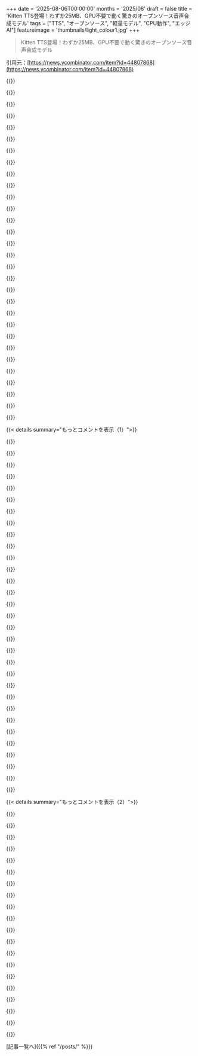 +++
date = '2025-08-06T00:00:00'
months = '2025/08'
draft = false
title = 'Kitten TTS登場！わずか25MB、GPU不要で動く驚きのオープンソース音声合成モデル'
tags = ["TTS", "オープンソース", "軽量モデル", "CPU動作", "エッジAI"]
featureimage = 'thumbnails/light_colour1.jpg'
+++

> Kitten TTS登場！わずか25MB、GPU不要で動く驚きのオープンソース音声合成モデル

引用元：[https://news.ycombinator.com/item?id=44807868](https://news.ycombinator.com/item?id=44807868)




{{<matomeQuote body="Kitten TTSは、オンデバイスアプリケーション向けの小型で表現力豊かなオープンソース音声合成モデルのシリーズだよ。25MB以下でGPU不要、15Mパラメータの最小モデルをプレビュー公開できたのが嬉しいな。このリリースでは、英語の音声合成に対応してて、男性4名、女性4名の計8種類の声が使えるんだ。モデルはint8 + fp16に量子化されてて、実行にはONNXを使ってるよ。Raspberry Piや低価格スマートフォン、ウェアラブルデバイス、ブラウザなど、文字通りどこでも動くように設計されてるんだ！早期ユーザーに、次のリリース（来週には出したいな）で利用可能になる音声のレイテンシと声を体験してもらうために公開したよ。フィードバックがもらえると嬉しいな！ちなみに、このモデルは全データの10%以下でトレーニングされた初期のチェックポイントだよ。既存の表現力豊かなオープンソースモデルは動かすのに大きなGPUが必要で、クラウドの代替は高頻度で使うには高すぎるから、これを作り始めたんだ。エッジデバイスで動くくらい小さいフロンティアオープンソースモデルの必要性を感じたんだよね！" userName="divamgupta" createdAt="2025/08/06 05:04:36" color="#ff33a1">}}




{{<matomeQuote body="Redditに生成された音声サンプルがある投稿があるよ: https://www.reddit.com/r/LocalLLaMA/comments/1mhyzp7/kitten_..." userName="mlboss" createdAt="2025/08/06 02:00:59" color="#45d325">}}




{{<matomeQuote body="Redditの動画、マジやばいよ！25MBでCPUだけでこのクオリティはすごいのに、「OK」って言う人がいるの信じられないわ。" userName="smusamashah" createdAt="2025/08/06 08:22:50" color="#785bff">}}




{{<matomeQuote body="なんか遅いし、アニメに出てくるキャラの声みたいに聞こえるなぁ。" userName="tapper" createdAt="2025/08/06 07:58:11" color="">}}




{{<matomeQuote body="「OK」って言ってる人は、もしかしたら自分で試したのかもね。動画のデモとリリースされた25MBモデルは別物なんじゃないかな。" userName="Retr0id" createdAt="2025/08/06 11:25:30" color="">}}




{{<matomeQuote body="技術的にはすごいけど、使うかどうかは微妙かな。男性の声がわざとらしいニュースキャスターみたいで、女性の声も広告みたいなんだよね。たぶん、トレーニングデータがそんな感じだったのかな、デモの意図的な設定じゃないと思うけど。慣れるかどうかわかんないな。<br>スマホでTTSはよく使うんだけど、最近F-DroidのSherpaTTSって新しいプロジェクトも試したんだ。Huggingfaceからモデルを引っ張ってくるんだけど、めちゃくちゃ重くて（これ動かすと他のアプリが一時停止するんだ）、音はいいんだけど、最初のニュース記事でいきなり1、2回誤読があったんだよ。珍しい言葉とか新しい言葉をどう言うか推測してるから、論理的なルールじゃなくなってるんだね。<br>GoogleとSamsungもデバイスにTTSエンジンをプリインストールしてて、それらは音も機能も問題ないよ。ちょっと単調だけど、いつも同じように発音してくれるから、なんて書いてあるかいつもわかるんだ。<br>Espeak（または-ng）は最悪だけど、30秒くらい注意して聞けば慣れるし、ちゃんと全部理解できるよ。これがベストなオープンソースの選択肢かどうかはわかんないけど（たぶん他にも試すべきものがあるんだろうね）、少なくとも一番信頼できるし、ライセンスの問題なくどんなデバイスにもインストールできるから、何が起きてるか常にわかるよ。" userName="Aachen" createdAt="2025/08/06 11:19:23" color="#ff5c5c">}}




{{<matomeQuote body="これ、Futuramaの声でも学習したの？" userName="KaiserPro" createdAt="2025/08/06 09:15:05" color="">}}




{{<matomeQuote body="色々な種類の声が全部聞ける動画がここにあるよ: https://www.youtube.com/watch?v=60Dy3zKBGQg" userName="seligman99" createdAt="2025/08/06 16:40:17" color="#ff5c5c">}}




{{<matomeQuote body="音声の速さは調整できるから、モデル自体の問題じゃないよ。重要なのは表現力と抑揚で、Kitten TTSはその点espeakよりずっとすごい。このサイズでこのクオリティはマジで驚きだよ。KokoroTTSよりずっとコンパクトだしね。" userName="ricardobeat" createdAt="2025/08/06 08:11:24" color="#38d3d3">}}




{{<matomeQuote body="彼が言ってるのは、英語の吹き替えによくある大げさな演技のことだと思うよ。" userName="dvh" createdAt="2025/08/06 09:32:16" color="">}}




{{<matomeQuote body="デフォルトの声は最悪でデモにはないってさ。RedditユーザーがLimeWireで生成したのがこれだよ→ https://limewire.com/d/28CRH#UPuRLynIi7" userName="darkwater" createdAt="2025/08/06 14:41:05" color="">}}




{{<matomeQuote body="ファミリーガイのモートみたいな声だね。" userName="archon810" createdAt="2025/08/06 18:46:42" color="">}}




{{<matomeQuote body="https://vocaroo.com/1njz1UwwVHCF これ聞くとあまり良くないね。技術的な進歩はすごいし、もっと良くなるかもだけど、現状だと一般向けアプリには使えないよ。" userName="sergiotapia" createdAt="2025/08/06 15:33:10" color="#38d3d3">}}




{{<matomeQuote body="sherpaOnnxを試したいならこれ試してみて→ https://github.com/willwade/tts-wrapper。最近kokoroモデルを入れたから、かなり良いはずだよ。モデルはたくさんあるし、Droidアプリはコールドスタートが苦手なのかもね。" userName="willwade" createdAt="2025/08/06 12:40:09" color="#785bff">}}




{{<matomeQuote body="いいね、ありがとう。あと、最後の男性の声が高くて酔っ払ってるみたいに聞こえるね。" userName="tracker1" createdAt="2025/08/06 23:23:18" color="">}}




{{<matomeQuote body="すごくクリアな声だね。私みたいな英語ネイティブじゃない人には、理解しやすいよ。" userName="Zardoz84" createdAt="2025/08/06 10:17:56" color="">}}




{{<matomeQuote body="声が人工的で耳障りだね。特に男性の声は深みがなくて、最後の声だけは少し深みがあるかな。他はまだ思春期って感じ。どの声も人間っぽくなくてすごくイライラするし、演技してるみたいにも聞こえるよ。" userName="Telemakhos" createdAt="2025/08/06 10:16:44" color="#785bff">}}




{{<matomeQuote body="OverwatchのD.Vaみたいな声がちょっと聞こえたな。" userName="avisser" createdAt="2025/08/06 23:56:46" color="">}}




{{<matomeQuote body="疑問なのは、中国のガチャゲームからデータ盗んだのか、PythonコードにClaude CodeかGemini CLIを使ったのかってことだけ。データに過学習してるから、そのうち消えると思うよ。" userName="numpad0" createdAt="2025/08/06 11:23:04" color="">}}




{{<matomeQuote body="ローカルだと品質がすごく悪いね。" userName="iab" createdAt="2025/08/06 16:11:24" color="">}}




{{<matomeQuote body="プレビューリリースだって言ってたし、正式版が出るまでは判断を保留するよ。" userName="fortyseven" createdAt="2025/08/06 19:16:21" color="">}}




{{<matomeQuote body="ありがとう。正直、どれも普段から聞きたいとは思わないな。" userName="a96" createdAt="2025/08/08 09:17:21" color="">}}




{{<matomeQuote body="モデルはまだトレーニング中なんだ。次のリリースでは品質が上がる予定だよ。これはプレビューリリースだからね :)" userName="divamgupta" createdAt="2025/08/06 20:59:22" color="#45d325">}}




{{<matomeQuote body="AndroidのAPKを試したい人はここからダウンロードできるよ：<br>https://k2-fsa.github.io/sherpa/onnx/tts/apk.html" userName="spookie" createdAt="2025/08/06 21:39:03" color="#38d3d3">}}




{{<matomeQuote body="詳細なフィードバックありがとう！今、フォネマイザを使わないモデルを開発中だよ。" userName="divamgupta" createdAt="2025/08/06 21:15:04" color="#45d325">}}




{{<matomeQuote body="個人的にはRHvoiceもかなり良いと思うな。" userName="bornfreddy" createdAt="2025/08/06 21:00:41" color="">}}




{{<matomeQuote body="これが未来だといいな。オフラインで動く小さなMLモデルが、安価なハードで推論できて、他のデバイスやアプリにも簡単に組み込めるようになること。他のモデルから制御できるようになるのも期待しちゃうね。" userName="nine_k" createdAt="2025/08/06 01:42:51" color="#45d325">}}




{{<matomeQuote body="モデル専用のハードウェアなら、もっと省エネになるはず。理論上は、トランジスタじゃなくて抵抗器だけでニューラルネットワークを動かすチップも設計できるんだ。汎用性はなくてモデルのアップグレードもできないけど、それでも合理的な利用ケースはたくさんあるよ。" userName="WhyNotHugo" createdAt="2025/08/06 08:04:53" color="#ff33a1">}}




{{<matomeQuote body="でも抵抗器って、理論上も熱を出す装置なんだよ。トランジスタは理論上、完璧にオンかオフの状態になれて、そのどちらの状態でも熱を放出しないのと違うね。" userName="amelius" createdAt="2025/08/06 11:56:59" color="#785bff">}}




{{<matomeQuote body="理論上は可能だけど、物理的な”ニューロン”は最悪のアイデアだよ。FFネットの2つの層間の接続数は、各層の重みの積になるから、ルーティングの問題が他の全てを誤差にしちゃうんだ。" userName="regularfry" createdAt="2025/08/07 08:06:44" color="#ff5c5c">}}




{{< details summary="もっとコメントを表示（1）">}}

{{<matomeQuote body="毎日新しいモデルが出てくるのが問題なんだ。だから、一つのモデル専用のチップを作るのは経済的に成り立たないんだよね。" userName="divamgupta" createdAt="2025/08/06 21:02:35" color="#38d3d3">}}




{{<matomeQuote body="AppleはSLMでこれを構想してるみたいだね。例えば、カレンダーイベント管理専用のモデルとか。全人類の知識は要らなくて、カレンダー管理に必要な情報だけあればいいって考え方。" userName="theshrike79" createdAt="2025/08/06 10:47:14" color="#ff5c5c">}}




{{<matomeQuote body="問題は、AppleがみんなにApple製品だけを使わせようとしてるってことだよ。" userName="koolala" createdAt="2025/08/06 17:17:45" color="">}}




{{<matomeQuote body="Googleもみんなに自社製品を使ってほしいと思ってるのと同じさ。それが企業ってもんさ。でも、技術自体は公開されてて、研究も利用できるよ。" userName="theshrike79" createdAt="2025/08/07 05:37:06" color="#ff33a1">}}




{{<matomeQuote body="そうかな？<br>ベースの600ドルのMacと150ドルのApple TVは、市場で簡単に最高の取引の2つだよ。" userName="DrBenCarson" createdAt="2025/08/07 05:58:32" color="">}}




{{<matomeQuote body="僕は将来のApple TVモデルが完全にローカルなLLMマシンになるってまだ賭けてるよ。<br>こうすれば、彼らは自宅にあるデバイスに”LLM”作業の大部分をオフロードできるし、家族のiPhoneやデバイス全部がローカル推論にそれを使える。<br>今のままでもパワフルすぎるんだから、何か役に立つことに使わない手はないよね。" userName="theshrike79" createdAt="2025/08/08 06:34:22" color="">}}




{{<matomeQuote body="うーん。<br>一度だけ払えば（あるいは全く払わなくても）何でも動くモデルかな？<br>それとも、囲い込んで、最も裕福な巨大企業だけが買えるハードウェアを要求するサブスクリプションモデルかな？<br>どっちが勝つか、どうだろうね。" userName="depingus" createdAt="2025/08/06 17:22:36" color="">}}




{{<matomeQuote body="これも僕たちの目標だよ。" userName="divamgupta" createdAt="2025/08/06 21:00:29" color="">}}




{{<matomeQuote body="それ、僕たちのビジョンでもあるんだ！" userName="divamgupta" createdAt="2025/08/06 07:33:14" color="">}}




{{<matomeQuote body="うん、全くその通り。<br>これらの小さなモデルの品質は上がる一方だろうね。" userName="rohan_joshi" createdAt="2025/08/06 07:32:45" color="">}}




{{<matomeQuote body="いくつか簡単なベンチマークをやってみたよ。<br>Ubuntu 24、Razer Blade 16、Intel Core i9-14900HXでのパフォーマンス結果だよ。<br>初期遅延は約315ミリ秒。<br>音声生成速度は短文でリアルタイムの3.35倍、長文で5.50倍だったね。<br>モデルの読み込みは約710ミリ秒で、音声生成は初期遅延を除いてリアルタイムの約5倍の速度だよ。<br>パフォーマンスは音声によっても一貫してたね。" userName="peanut_merchant" createdAt="2025/08/06 14:55:53" color="#ff5c5c">}}




{{<matomeQuote body="ベンチマークをやってくれてありがとうね。<br>今、モデルはまだ最適化されてないんだ。<br>製品向けSDKをリリースする時に、読み込みとかを最適化するつもりだよ。" userName="divamgupta" createdAt="2025/08/06 20:58:12" color="#ff33a1">}}




{{<matomeQuote body="俺のIntel(R) Celeron(R) N4020 CPU、1.10GHzだとインポートやロードに6秒かかるし、テキスト生成は色々な長さのテキストでだいたいリアルタイムの1倍速くらいだったよ。" userName="don-bright" createdAt="2025/08/07 00:08:38" color="#38d3d3">}}




{{<matomeQuote body="俺より先に、俺と同じハードウェアでテストしてくれてサンキュー。" userName="Jotalea" createdAt="2025/08/07 12:24:02" color="">}}




{{<matomeQuote body="Web版はこれだよ！https://clowerweb.github.io/kitten-tts-web-demo/<br>音はまあまあだけど、このサイズにしてはすごいね。" userName="blopker" createdAt="2025/08/06 02:00:17" color="#ff5c5c">}}




{{<matomeQuote body="SF映画で”ロボットの声”をわざと歪めて、”ロボットらしく”聞こえさせるのって変だと思わない？ロボットっぽい、あえて不自然な声でも、多くの場合全然OKだし、むしろ desirable だよね。賢いトースターがBBCのホストみたいに話す必要なんてないし、聞き取りやすければ十分だろ。" userName="nine_k" createdAt="2025/08/06 02:06:10" color="#ff5733">}}




{{<matomeQuote body="これは少なくとも面白いアイデアだね: https://genderlessvoice.com/" userName="roywiggins" createdAt="2025/08/06 02:07:54" color="">}}




{{<matomeQuote body="ロボットっぽい、あえて不自然な声でも全然OK、聞き取りやすければ十分って意見だけど、フォルマントシンセはもう何十年も前からあって、すごく聞き取れるし少ない計算能力で動くんだ。でも、みんなそれを聞きたがらないんだよね。<br>Software Automatic Mouth: https://en.wikipedia.org/wiki/Software_Automatic_Mouth<br>聞いてみて: https://simulationcorner.net/index.php?page=sam" userName="userbinator" createdAt="2025/08/06 05:18:16" color="#45d325">}}




{{<matomeQuote body="うーん、これはちょっと耳障りすぎるな。" userName="saretup" createdAt="2025/08/06 05:52:17" color="">}}




{{<matomeQuote body="デモのテキストを試してみたんだけど、なぜかデモみたいにうまく聞こえないんだよね。<br>もし試したい人がいたらこのテキストでどうぞ:<br>Kitten TTS is an open-source series of tiny and expressive text-to-speech models for on-device applications. Our smallest model is less than 25 megabytes." userName="Retr0id" createdAt="2025/08/06 03:04:08" color="#ff5733">}}




{{<matomeQuote body="それは映画によるよ。AlienシリーズのAshやBishopは、劇的な理由がない限り人間っぽく聞こえるしね。君の意見には同感だよ。俺はいつもMoon+ReaderでGoogle TTSを使ってるんだ（人間が読んだオーディオブックも試したけど、TTSの一貫性の方が好きなんだ）。" userName="incone123" createdAt="2025/08/06 07:01:47" color="#45d325">}}




{{<matomeQuote body="Androidの音声認識エンジンを置き換えるAPKってある？sherpa-onnx試したけど、リアルタイムだと遅すぎたし、オーディオブックを早送りすると特にダメだったよ。" userName="satvikpendem" createdAt="2025/08/06 02:38:58" color="#ff5733">}}




{{<matomeQuote body="これオープンソースじゃないよ。「AccessKeyをPicovoiceのライセンスサーバーで認証するためにインターネット接続が必要…制限を増やしたいならサブスクリプションプランを購入できる」って書いてある。URL: https://github.com/Picovoice/orca#accesskey" userName="gary_0" createdAt="2025/08/06 03:04:17" color="#785bff">}}




{{<matomeQuote body="デモで6文試したらエラー出たけど、3文に減らしたらちゃんと動いたよ。この文字数制限ってモデルのせい？それともデモ版だけの制限なのかな？" userName="bkyan" createdAt="2025/08/06 06:05:25" color="#38d3d3">}}




{{<matomeQuote body="Safariだと動かないみたい。でもChromeでは問題なく動くよ。" userName="belchiorb" createdAt="2025/08/06 07:14:08" color="">}}




{{<matomeQuote body="音声はすごい良い感じ！個人的にはすごく美しく聞こえるんだけど、性別がないって感じではないね。" userName="cosmojg" createdAt="2025/08/06 03:44:26" color="">}}




{{<matomeQuote body="これ探してたんだ。Redditのデモはまあまあだけど、数年前のレベルって感じ。他のTTSサンプルはほとんど聞き取れなかったよ。" userName="nxnsxnbx" createdAt="2025/08/06 05:48:15" color="">}}




{{<matomeQuote body="「音声生成エラー：OrtRun()呼び出し失敗。エラーコード: 2、エラーメッセージ: Expandノード実行中に非ゼロステータスコードが返された。名前:’/bert/Expand’ ステータスメッセージ: invalid expand shape」<br>タイ語だと動かないみたい。" userName="itake" createdAt="2025/08/06 03:52:21" color="#785bff">}}




{{<matomeQuote body="面白いコンセプトだけど、あのサイトって「Top X」みたいなブログスパムばっかりなのなんで？" userName="degamad" createdAt="2025/08/06 04:15:30" color="">}}




{{<matomeQuote body="ここじゃ動かないよ。バックエンドモジュールが404エラーを返してる。<br>URL: https://clowerweb.github.io/node_modules/onnxruntime-web/dis..." userName="quantummagic" createdAt="2025/08/06 02:21:08" color="#ff5c5c">}}

{{</details>}}




{{< details summary="もっとコメントを表示（2）">}}

{{<matomeQuote body="デモって一番小さいモデル使ってないの？" userName="cortesoft" createdAt="2025/08/06 04:40:48" color="">}}




{{<matomeQuote body="PCだとPythonの依存関係が大変なのに、誰かが自己完結型のJavaScriptコードにパッケージして、モデルをロードしたらオフラインで動くようにしたらしいね。これ、どうやったの？って感じ。" userName="Aardwolf" createdAt="2025/08/06 07:53:22" color="#ff5733">}}




{{<matomeQuote body="これ見てみて。https://github.com/Picovoice/orca/tree/main/demo%2Fandroid" userName="kenarsa" createdAt="2025/08/06 02:46:48" color="#38d3d3">}}




{{<matomeQuote body="ちょっと違うんだよね。リプリーも僕らも、アンドロイドだと明かされるまで分からないってのが大事なんだ。人工物として提示されてないのがポイント。ブレードランナーの”人間よりも人間らしい”も同じ。その曖昧さがないと映画として成り立たないよ。" userName="regularfry" createdAt="2025/08/06 08:53:25" color="#ff33a1">}}




{{<matomeQuote body="個人的には、ソフトウェアや言語モデルからのテキストには、古い合成音声のほうがTTSとして好きなんだよね。" userName="msgodel" createdAt="2025/08/06 10:21:11" color="">}}




{{<matomeQuote body="Qっていう、ジェンダーレスな音声モデルがあったよ。2019年3月のニュースだね。コメントは235件もあったみたい。https://news.ycombinator.com/item?id=19505835" userName="dang" createdAt="2025/08/06 06:00:31" color="#38d3d3">}}




{{<matomeQuote body="フィフス・エレメントのノベライズで、警官がスピーカーを使う時、わざとロボットっぽく話すように教えられてたのを覚えてる。誰かがそんなのを望むって考えがいつも変だと思ってたんだ。" userName="looperhacks" createdAt="2025/08/06 08:35:34" color="">}}




{{<matomeQuote body="Macを使ってるなら、ターミナルで”say [言いたいこと]”って打てば音声合成できるよ。" userName="addandsubtract" createdAt="2025/08/06 09:51:58" color="">}}




{{<matomeQuote body="君の言う通りだね。代わりに『銀河ヒッチハイク・ガイド』のマーヴィンを例に出すべきだったよ。彼のしゃべりにはごく軽い処理しかされてないんだ。" userName="incone123" createdAt="2025/08/06 17:11:34" color="">}}




{{<matomeQuote body="カルチャー小説シリーズでイアン・バンクスは、伝送された音声やホログラムの不気味なほどのリアルさに、僕らが違和感を覚えるようになるだろうって想像してたんだ。だから、それが画像だと示すために意図的に歪みを加えるって設定だよ。" userName="mfro" createdAt="2025/08/06 13:53:13" color="#ff5c5c">}}




{{<matomeQuote body="今はチャンキングが有効になってないんだ。すぐに追加する予定だよ。そうすれば長さ制限がなくなるからね。" userName="divamgupta" createdAt="2025/08/06 07:34:43" color="#38d3d3">}}




{{<matomeQuote body="もしかして長さ制限があるのかな？長い文章と短い文章で試したけど、どちらも動作するよ。i7コアだと生成に少し時間がかかるけどね。句読点の制限じゃないと思う。だけど、音声品質はかなり悪いな。80年代のC64 SAM (https://discordier.github.io/sam/) と大差ないくらいで、期待はずれだよ。" userName="cess11" createdAt="2025/08/06 06:22:22" color="#ff33a1">}}




{{<matomeQuote body="25MBっていうサイズだけがすごいんじゃないよ。KittenTTSがApache-2.0ライセンスなのがポイントなんだ。これでPi Zeroくらいのハードウェアやバッテリー駆動のおもちゃにもオフライン音声が組み込める。GPUもクラウドも厳しいライセンスも気にしなくていいから、音声合成がハードウェア／ライセンスの問題からパッケージングの問題に変わる。品質は後で改善できるし、この展開レベルが本当にすごいんだよ。" userName="MutedEstate45" createdAt="2025/08/06 03:58:43" color="#ff5c5c">}}




{{<matomeQuote body="＞KittenTTSがApache-2.0だよって言ってるけど、リポジトリのコード[1]見た？GPL-3.0ライセンスのphonemizer[2]を使ってるんだ。現状では実質GPLライセンスだよ。[1]: https://github.com/KittenML/KittenTTS/blob/main/kittentts/on...<br>[2]: https://github.com/bootphon/phonemizer<br>追記：LLMが生成したコメントに返信しちゃったみたい。" userName="woadwarrior01" createdAt="2025/08/06 08:54:14" color="#ff5c5c">}}




{{<matomeQuote body="GPLライセンスのコードを彼ら自身のコードと一緒に配布してる場合にだけ当てはまる話だよ。MITライセンスのPythonライブラリがbashを実行するコードを含んでても、急にbashのライセンスに従うことにはならないよね。でも、OSベンダーが私のライブラリをbashと一緒に配布したら、私のライブラリもGPLに再ライセンスしなきゃいけなくなるのかな？" userName="gorgoiler" createdAt="2025/08/06 11:52:12" color="#38d3d3">}}




{{<matomeQuote body="https://github.com/KittenML/KittenTTS/issues/17" userName="jacereda" createdAt="2025/08/06 09:30:13" color="#ff33a1">}}




{{<matomeQuote body="LLMにコードを食わせて書き直して自分のものにするのを何が止めるんだい？コードをブロックごとに分析させて、書き換えを監督するような追加ステップもできる。これでAI時代の知的財産権は自由だ。道徳的な問題はあるかもしれないけど、それ以外は？個人的には、AIトークンを使う気があるなら、すべてのオープンソースコードはパブリックドメインと同じだよ。" userName="keyKeeper" createdAt="2025/08/06 11:06:40" color="">}}




{{<matomeQuote body="＞弁護士じゃないけど、私の見るところ選択肢は2つ、ライセンスを変えるか依存をなくすかだね。でも3つ目の選択肢もあるよ。プロジェクトに例外を頼むことだ。でもそれは多分認められないだろうね¹。そして4つ目の選択肢は、ライセンスを無視すること。Onyxみたいな会社が取ってる選択肢だね。¹GPL3やAGPLを選ぶ人は、明確さを保つためで例外は水を濁すし、多くのメンテナーがいる場合は再ライセンスには全員の同意が必要で、依存関係からライセンスを継承してたらさらに難しいよ。" userName="dspillett" createdAt="2025/08/06 09:56:07" color="#785bff">}}




{{<matomeQuote body="4つ目の選択肢は、一種のデュアルライセンスだね。現状のプロジェクトはGPL-3.0で利用可能だけど、依存関係を除いたこのリポジトリのソースコードはApache 2.0でも利用できるってするんだ。ユーザーは実質GPL-3.0に縛られるけど、GPLの依存関係を取り除ければApacheで使えるってことだね。" userName="wongarsu" createdAt="2025/08/06 11:14:10" color="#ff5733">}}

{{</details>}}



[記事一覧へ]({{% ref "/posts/" %}})
